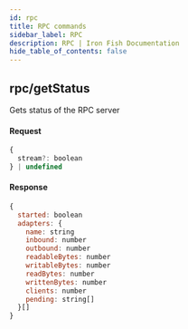 ```yaml
---
id: rpc
title: RPC commands
sidebar_label: RPC
description: RPC | Iron Fish Documentation
hide_table_of_contents: false
---
```


## rpc/getStatus

Gets status of the RPC server

#### Request

```js
{
  stream?: boolean
} | undefined
```

#### Response

```js
{
  started: boolean
  adapters: {
    name: string
    inbound: number
    outbound: number
    readableBytes: number
    writableBytes: number
    readBytes: number
    writtenBytes: number
    clients: number
    pending: string[]
  }[]
}
```
